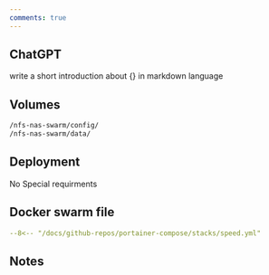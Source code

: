 ```yaml
---
comments: true
---
```


## ChatGPT
write a short introduction about {} in markdown language

## Volumes

```bash
/nfs-nas-swarm/config/
/nfs-nas-swarm/data/
```

## Deployment
No Special requirments

## Docker swarm file
``` yaml linenums="1" 
--8<-- "/docs/github-repos/portainer-compose/stacks/speed.yml"
```

## Notes

